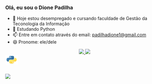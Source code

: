 ### Olá, eu sou o Dione Padilha

- 🔭 Hoje estou desempregado e cursando faculdade de Gestão da Teconologia da Informação
- 🌱 Estudando Python
- 📫 Entre em contato através do email: padilhadione1@gmail.com
- 😄 Pronome: ele/dele

<div align="center">
  <a href="https://github.com/Dio30">
  <img height="180em" src="https://github-readme-stats.vercel.app/api?username=Dio30&show_icons=true&theme=dark&include_all_commits=true&count_private=true"/>
  <img height="180em" src="https://github-readme-stats.vercel.app/api/top-langs/?username=Dio30&layout=compact&langs_count=7&theme=dark"/>
</div>
  <img align="center" alt="Rafa-Python" height="30" width="40" src="https://raw.githubusercontent.com/devicons/devicon/master/icons/python/python-original.svg">
  </div>
  
  ##
 
<div>

<a href = "mailto:padilhadione1@gmail.com"><img src="https://img.shields.io/badge/-Gmail-%23333?style=for-the-badge&logo=gmail&logoColor=white" target="_blank"></a>

</div>
